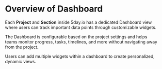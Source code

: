 # Overview of Dashboard
Each **Project** and **Section** inside 5day.io has a dedicated Dashboard view where users can track important data points through customizable widgets.

The Dashboard is configurable based on the project settings and helps teams monitor progress, tasks, timelines, and more without navigating away from the project.

Users can add multiple widgets within a dashboard to create personalized, dynamic views.
